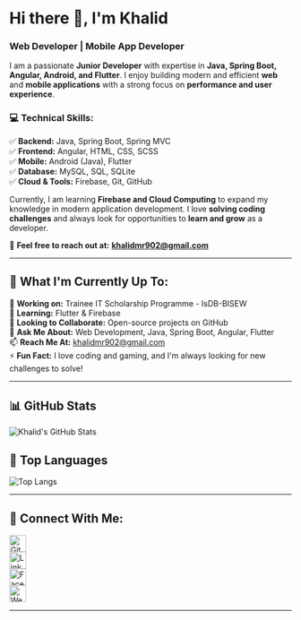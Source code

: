 # **Hi there 👋, I'm Khalid**  
### **Web Developer | Mobile App Developer**  

I am a passionate **Junior Developer** with expertise in **Java, Spring Boot, Angular, Android, and Flutter**. I enjoy building modern and efficient **web** and **mobile applications** with a strong focus on **performance and user experience**.  

### **💻 Technical Skills:**  
✅ **Backend:** Java, Spring Boot, Spring MVC  
✅ **Frontend:** Angular, HTML, CSS, SCSS  
✅ **Mobile:** Android (Java), Flutter  
✅ **Database:** MySQL, SQL, SQLite  
✅ **Cloud & Tools:** Firebase, Git, GitHub  

Currently, I am learning **Firebase and Cloud Computing** to expand my knowledge in modern application development. I love **solving coding challenges** and always look for opportunities to **learn and grow** as a developer.  

📩 **Feel free to reach out at:** **[khalidmr902@gmail.com](mailto:khalidmr902@gmail.com)**  

---

## 🚀 **What I'm Currently Up To:**  
🔭 **Working on:** Trainee IT Scholarship Programme - IsDB-BISEW  
🌱 **Learning:** Flutter & Firebase  
👯 **Looking to Collaborate:** Open-source projects on GitHub  
💬 **Ask Me About:** Web Development, Java, Spring Boot, Angular, Flutter  
📫 **Reach Me At:** khalidmr902@gmail.com  
⚡ **Fun Fact:** I love coding and gaming, and I'm always looking for new challenges to solve!  

---

## 📊 **GitHub Stats**  
![Khalid's GitHub Stats](https://github-readme-stats.vercel.app/api?username=your-github-username&show_icons=true&theme=tokyonight)  

## 🎯 **Top Languages**  
![Top Langs](https://github-readme-stats.vercel.app/api/top-langs/?username=your-github-username&layout=compact&theme=tokyonight)  

---

## 🔗 **Connect With Me:**  
[<img src='https://cdn.jsdelivr.net/npm/simple-icons@3.0.1/icons/github.svg' alt='GitHub' height='30'>](https://github.com/your-github-username)  
[<img src='https://cdn.jsdelivr.net/npm/simple-icons@3.0.1/icons/linkedin.svg' alt='LinkedIn' height='30'>](https://www.linkedin.com/in/your-linkedin/)  
[<img src='https://cdn.jsdelivr.net/npm/simple-icons@3.0.1/icons/facebook.svg' alt='Facebook' height='30'>](https://www.facebook.com/your-facebook/)  
[<img src='https://cdn.jsdelivr.net/npm/simple-icons@3.0.1/icons/icloud.svg' alt='Website' height='30'>](https://khalid775.blogspot.com/)  

---

